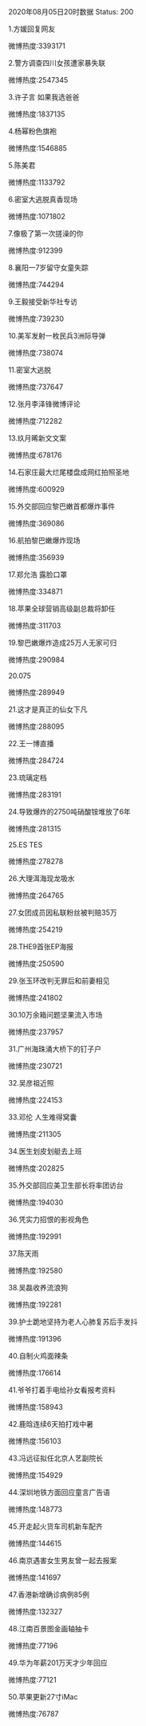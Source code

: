 2020年08月05日20时数据
Status: 200

1.方媛回复网友

微博热度:3393171

2.警方调查四川女孩遭家暴失联

微博热度:2547345

3.许子言 如果我选爸爸

微博热度:1837135

4.杨幂粉色旗袍

微博热度:1546885

5.陈美君

微博热度:1133792

6.密室大逃脱真香现场

微博热度:1071802

7.像极了第一次搓澡的你

微博热度:912399

8.襄阳一7岁留守女童失踪

微博热度:744294

9.王毅接受新华社专访

微博热度:739230

10.美军发射一枚民兵3洲际导弹

微博热度:738074

11.密室大逃脱

微博热度:737647

12.张月李泽锋微博评论

微博热度:712282

13.玖月晞新文文案

微博热度:678176

14.石家庄最大烂尾楼盘成网红拍照圣地

微博热度:600929

15.外交部回应黎巴嫩首都爆炸事件

微博热度:369086

16.航拍黎巴嫩爆炸现场

微博热度:356939

17.郑允浩 露脸口罩

微博热度:334871

18.苹果全球营销高级副总裁将卸任

微博热度:311703

19.黎巴嫩爆炸造成25万人无家可归

微博热度:290984

20.075

微博热度:289949

21.这才是真正的仙女下凡

微博热度:288095

22.王一博直播

微博热度:284724

23.琉璃定档

微博热度:283191

24.导致爆炸的2750吨硝酸铵堆放了6年

微博热度:281315

25.ES TES

微博热度:278278

26.大理洱海现龙吸水

微博热度:264765

27.女团成员因私联粉丝被判赔35万

微博热度:254219

28.THE9首张EP海报

微博热度:250590

29.张玉环改判无罪后和前妻相见

微博热度:241802

30.10万余箱问题坚果流入市场

微博热度:237957

31.广州海珠涌大桥下的钉子户

微博热度:230721

32.吴彦祖近照

微博热度:224153

33.邓伦 人生难得窝囊

微博热度:211305

34.医生划皮划艇去上班

微博热度:202825

35.外交部回应美卫生部长将率团访台

微博热度:194030

36.凭实力招恨的影视角色

微博热度:192991

37.陈天雨

微博热度:192580

38.吴磊收养流浪狗

微博热度:192281

39.护士跪地坚持为老人心肺复苏后手发抖

微博热度:191396

40.自制火鸡面辣条

微博热度:176614

41.爷爷打着手电给孙女看报考资料

微博热度:158943

42.鹿晗连续6天拍打戏中暑

微博热度:156103

43.冯远征拟任北京人艺副院长

微博热度:154929

44.深圳地铁方面回应童言广告语

微博热度:148773

45.开走起火货车司机新车配齐

微博热度:144615

46.南京遇害女生男友曾一起去报案

微博热度:141697

47.香港新增确诊病例85例

微博热度:132327

48.江南百景图金画轴抽卡

微博热度:77196

49.华为年薪201万天才少年回应

微博热度:77121

50.苹果更新27寸iMac

微博热度:76787

